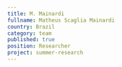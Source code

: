 ```yaml
---
title: M. Mainardi
fullname: Matheus Scaglia Mainardi
country: Brazil
category: team
published: true
position: Researcher
project: summer-research
---
```


